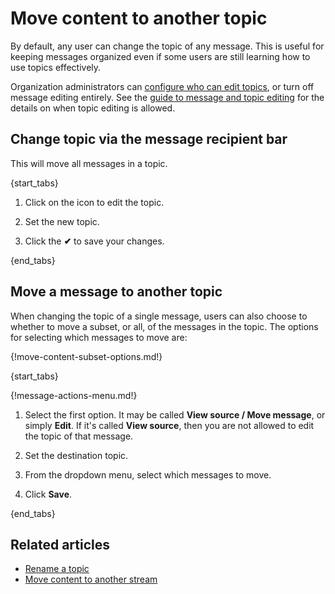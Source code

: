 # Move content to another topic

By default, any user can change the topic of any message. This is useful for
keeping messages organized even if some users are still learning how to use
topics effectively.

Organization administrators can
[configure who can edit topics](/help/configure-who-can-edit-topics), or turn off
message editing entirely. See the
[guide to message and topic editing](/help/configure-message-editing-and-deletion)
for the details on when topic editing is allowed.

## Change topic via the message recipient bar

This will move all messages in a topic.

{start_tabs}

1. Click on the <i class="fa fa-pencil"></i> icon to edit the topic.

1. Set the new topic.

1. Click the **✔** to save your changes.

{end_tabs}

## Move a message to another topic

When changing the topic of a single message, users can also choose to whether
to move a subset, or all, of the messages in the topic. The options for
selecting which messages to move are:

{!move-content-subset-options.md!}

{start_tabs}

{!message-actions-menu.md!}

1. Select the first option. It may be called **View source / Move message**,
   or simply **Edit**. If it's called **View source**, then you are not
   allowed to edit the topic of that message.

1. Set the destination topic.

1. From the dropdown menu, select which messages to move.

1. Click **Save**.

{end_tabs}

## Related articles

* [Rename a topic](/help/rename-a-topic)
* [Move content to another stream](/help/move-content-to-another-stream)
